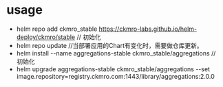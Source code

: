 
# usage


* helm repo add ckmro_stable https://ckmro-labs.github.io/helm-deploy/ckmro/stable  // 初始化
* helm repo update  //当部署应用的Chart有变化时，需要做仓库更新。
* helm install --name aggregations-stable ckmro_stable/aggregations     // 初始化
* helm upgrade aggregations-stable ckmro_stable/aggregations --set image.repository=registry.ckmro.com:1443/library/aggregations:2.0.0

